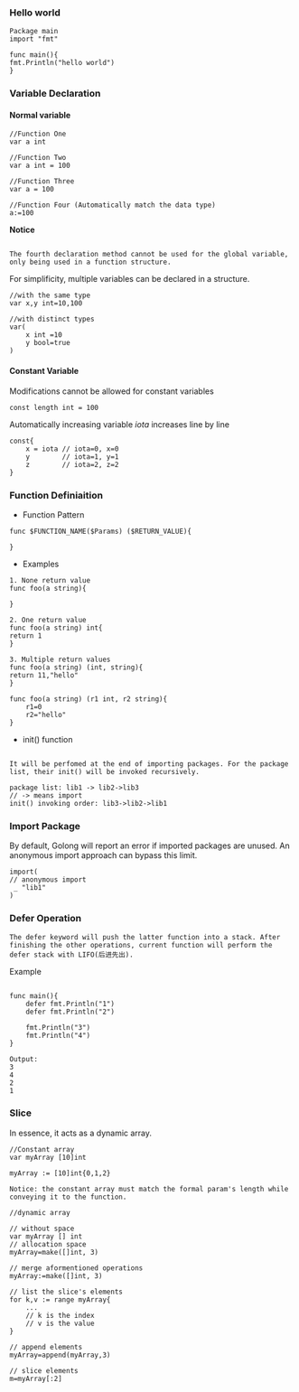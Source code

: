 ### Hello world
```Golang
Package main
import "fmt"

func main(){
fmt.Println("hello world")
}
```

### Variable Declaration
#### Normal variable
```Golong
//Function One
var a int

//Function Two
var a int = 100

//Function Three
var a = 100

//Function Four (Automatically match the data type)
a:=100
```

**Notice**
```Annotation

The fourth declaration method cannot be used for the global variable, only being used in a function structure.
```

For simplificity, multiple variables can be declared in a structure.
```Golong
//with the same type
var x,y int=10,100

//with distinct types
var(
	x int =10
	y bool=true
)
```

#### Constant Variable

Modifications cannot be allowed for constant variables
```Golong
const length int = 100
```

Automatically increasing variable $iota$  increases line by line

```Golong
const{
	x = iota // iota=0, x=0
	y        // iota=1, y=1
	z	     // iota=2, z=2
}
```

### Function Definiaition

* Function Pattern
```Golang
func $FUNCTION_NAME($Params) ($RETURN_VALUE){

}
```

* Examples
```Golong
1. None return value
func foo(a string){

}

2. One return value
func foo(a string) int{
return 1
}

3. Multiple return values
func foo(a string) (int, string){
return 11,"hello"
}

func foo(a string) (r1 int, r2 string){
	r1=0
	r2="hello"
}
```
* init() function
```Annotation

It will be perfomed at the end of importing packages. For the package list, their init() will be invoked recursively.

package list: lib1 -> lib2->lib3
// -> means import
init() invoking order: lib3->lib2->lib1
```

### Import Package

By default, Golong will report an error if imported packages are unused. An anonymous import approach can bypass this limit.
```
import(
// anonymous import
 _ "lib1"
)
```

### Defer Operation
```Annotation
The defer keyword will push the latter function into a stack. After finishing the other operations, current function will perform the defer stack with LIFO(后进先出).
```

Example
```Golong

func main(){
	defer fmt.Println("1")
	defer fmt.Println("2")

	fmt.Println("3")
	fmt.Println("4")	
}

Output:
3
4
2
1
```

### Slice

In essence, it acts as a dynamic array. 
```Golong
//Constant array
var myArray [10]int

myArray := [10]int{0,1,2}

Notice: the constant array must match the formal param's length while conveying it to the function.

//dynamic array

// without space
var myArray [] int
// allocation space
myArray=make([]int, 3)

// merge aformentioned operations
myArray:=make([]int, 3)

// list the slice's elements
for k,v := range myArray{
	...
	// k is the index
	// v is the value
}

// append elements 
myArray=append(myArray,3)

// slice elements
m=myArray[:2]
```

